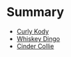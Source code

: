 # Summary

- [Curly Kody](./curlykody.md)
- [Whiskey Dingo](whiskeyding0.md)
- [Cinder Collie](cindercollie.md)